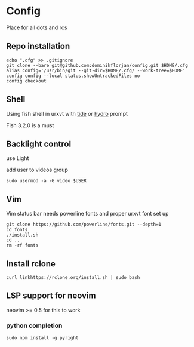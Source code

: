 # Config

Place for all dots and rcs 

## Repo installation

```console
echo ".cfg" >> .gitignore
git clone --bare git@github.com:dominikflorjan/config.git $HOME/.cfg
alias config='/usr/bin/git --git-dir=$HOME/.cfg/ --work-tree=$HOME'
config config --local status.showUntrackedFiles no
config checkout
```

## Shell

Using fish shell in urxvt with [tide](https://github.com/IlanCosman/tide) or [hydro](https://github.com/jorgebucaran/hydro) prompt

Fish 3.2.0 is a must

## Backlight control 

use Light

add user to videos group
```
sudo usermod -a -G video $USER
```

## Vim

Vim status bar needs powerline fonts and proper urxvt font set up

```console
git clone https://github.com/powerline/fonts.git --depth=1
cd fonts 
./install.sh
cd ..
rm -rf fonts
```

## Install rclone

```console
curl linkhttps://rclone.org/install.sh | sudo bash
```

## LSP support for neovim 

neovim >= 0.5 for this to work

### python completion 
```
sudo npm install -g pyright
```
